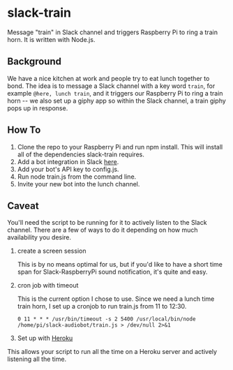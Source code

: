 # slack-train
Message "train" in Slack channel and triggers Raspberry Pi to ring a train horn. It is written with Node.js.

## Background
We have a nice kitchen at work and people try to eat lunch together to bond. The idea is to message a Slack channel with a key word `train`, for example `@here, lunch train`, and it triggers our Raspberry Pi to ring a train horn -- we also set up a giphy app so within the Slack channel, a train giphy pops up in response.

## How To
1. Clone the repo to your Raspberry Pi and run npm install. This will install all of the dependencies slack-train requires.
2. Add a bot integration in Slack [here](https://slack.com/signin?redir=%2Fservices%2Fnew%2Fbot).
3. Add your bot's API key to config.js.
4. Run node train.js from the command line.
5. Invite your new bot into the lunch channel.

## Caveat
You'll need the script to be running for it to actively listen to the Slack channel. There are a few of ways to do it depending on how much availability you desire.
1. create a screen session 

   This is by no means optimal for us, but if you'd like to have a short time span for Slack-RaspberryPi sound notification, it's quite and easy.

2. cron job with timeout

   This is the current option I chose to use. Since we need a lunch time train horn, I set up a cronjob to run train.js from 11 to 12:30.
   ```
   0 11 * * * /usr/bin/timeout -s 2 5400 /usr/local/bin/node /home/pi/slack-audiobot/train.js > /dev/null 2>&1
   ```
 
3.  Set up with [Heroku](https://dashboard.heroku.com/)

   This allows your script to run all the time on a Heroku server and actively listening all the time.
